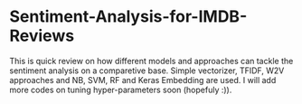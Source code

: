 # Sentiment-Analysis-for-IMDB-Reviews
This is quick review on how different models and approaches can tackle the sentiment analysis on a comparetive base. 
Simple vectorizer, TFIDF, W2V approaches and NB, SVM, RF and Keras Embedding are used. I will add more codes on tuning hyper-parameters soon (hopefuly :)). 
